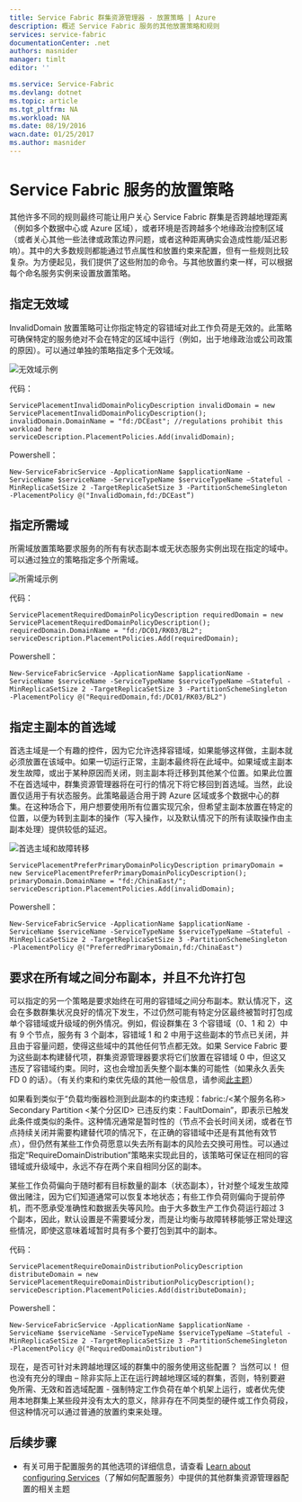 ```yaml
---
title: Service Fabric 群集资源管理器 - 放置策略 | Azure
description: 概述 Service Fabric 服务的其他放置策略和规则
services: service-fabric
documentationCenter: .net
authors: masnider
manager: timlt
editor: ''

ms.service: Service-Fabric
ms.devlang: dotnet
ms.topic: article
ms.tgt_pltfrm: NA
ms.workload: NA
ms.date: 08/19/2016
wacn.date: 01/25/2017
ms.author: masnider
---
```


# Service Fabric 服务的放置策略
其他许多不同的规则最终可能让用户关心 Service Fabric 群集是否跨越地理距离（例如多个数据中心或 Azure 区域），或者环境是否跨越多个地缘政治控制区域（或者关心其他一些法律或政策边界问题，或者这种距离确实会造成性能/延迟影响）。其中的大多数规则都能通过节点属性和放置约束来配置，但有一些规则比较复杂。为方便起见，我们提供了这些附加的命令。与其他放置约束一样，可以根据每个命名服务实例来设置放置策略。

## 指定无效域
InvalidDomain 放置策略可让你指定特定的容错域对此工作负荷是无效的。此策略可确保特定的服务绝对不会在特定的区域中运行（例如，出于地缘政治或公司政策的原因）。可以通过单独的策略指定多个无效域。

![无效域示例][Image1]  

代码：

```
ServicePlacementInvalidDomainPolicyDescription invalidDomain = new ServicePlacementInvalidDomainPolicyDescription();
invalidDomain.DomainName = "fd:/DCEast"; //regulations prohibit this workload here
serviceDescription.PlacementPolicies.Add(invalidDomain);
```

Powershell：

```
New-ServiceFabricService -ApplicationName $applicationName -ServiceName $serviceName -ServiceTypeName $serviceTypeName –Stateful -MinReplicaSetSize 2 -TargetReplicaSetSize 3 -PartitionSchemeSingleton -PlacementPolicy @("InvalidDomain,fd:/DCEast”)
```

## 指定所需域
所需域放置策略要求服务的所有有状态副本或无状态服务实例出现在指定的域中。可以通过独立的策略指定多个所需域。

![所需域示例][Image2]  

代码：

```
ServicePlacementRequiredDomainPolicyDescription requiredDomain = new ServicePlacementRequiredDomainPolicyDescription();
requiredDomain.DomainName = "fd:/DC01/RK03/BL2";
serviceDescription.PlacementPolicies.Add(requiredDomain);
```

Powershell：

```
New-ServiceFabricService -ApplicationName $applicationName -ServiceName $serviceName -ServiceTypeName $serviceTypeName –Stateful -MinReplicaSetSize 2 -TargetReplicaSetSize 3 -PartitionSchemeSingleton -PlacementPolicy @("RequiredDomain,fd:/DC01/RK03/BL2")
```

## 指定主副本的首选域
首选主域是一个有趣的控件，因为它允许选择容错域，如果能够这样做，主副本就必须放置在该域中。如果一切运行正常，主副本最终将在此域中。如果域或主副本发生故障，或出于某种原因而关闭，则主副本将迁移到其他某个位置。如果此位置不在首选域中，群集资源管理器将在可行的情况下将它移回到首选域。当然，此设置仅适用于有状态服务。此策略最适合用于跨 Azure 区域或多个数据中心的群集。在这种场合下，用户想要使用所有位置实现冗余，但希望主副本放置在特定的位置，以便为转到主副本的操作（写入操作，以及默认情况下的所有读取操作由主副本处理）提供较低的延迟。

![首选主域和故障转移][Image3]  

```
ServicePlacementPreferPrimaryDomainPolicyDescription primaryDomain = new ServicePlacementPreferPrimaryDomainPolicyDescription();
primaryDomain.DomainName = "fd:/ChinaEast/";
serviceDescription.PlacementPolicies.Add(invalidDomain);
```

Powershell：

```
New-ServiceFabricService -ApplicationName $applicationName -ServiceName $serviceName -ServiceTypeName $serviceTypeName –Stateful -MinReplicaSetSize 2 -TargetReplicaSetSize 3 -PartitionSchemeSingleton -PlacementPolicy @("PreferredPrimaryDomain,fd:/ChinaEast")
```

## 要求在所有域之间分布副本，并且不允许打包
可以指定的另一个策略是要求始终在可用的容错域之间分布副本。默认情况下，这会在多数群集状况良好的情况下发生，不过仍然可能有特定分区最终被暂时打包成单个容错域或升级域的例外情况。例如，假设群集在 3 个容错域（0、1 和 2）中有 9 个节点，服务有 3 个副本，容错域 1 和 2 中用于这些副本的节点已关闭，并且由于容量问题，使得这些域中的其他任何节点都无效。如果 Service Fabric 要为这些副本构建替代项，群集资源管理器要求将它们放置在容错域 0 中，但这又违反了容错域约束。同时，这也会增加丢失整个副本集的可能性（如果永久丢失 FD 0 的话）。（有关约束和约束优先级的其他一般信息，请参阅[此主题](./service-fabric-cluster-resource-manager-management-integration.md#constraint-priorities)）

如果看到类似于“负载均衡器检测到此副本的约束违规：fabric:/<某个服务名称> Secondary Partition <某个分区ID> 已违反约束：FaultDomain”，即表示已触发此条件或类似的条件。这种情况通常是暂时性的（节点不会长时间关闭，或者在节点持续关闭并需要构建替代项的情况下，在正确的容错域中还是有其他有效节点），但仍然有某些工作负荷愿意以失去所有副本的风险去交换可用性。可以通过指定“RequireDomainDistribution”策略来实现此目的，该策略可保证在相同的容错域或升级域中，永远不存在两个来自相同分区的副本。

某些工作负荷偏向于随时都有目标数量的副本（状态副本），针对整个域发生故障做出赌注，因为它们知道通常可以恢复本地状态；有些工作负荷则偏向于提前停机，而不愿承受准确性和数据丢失等风险。由于大多数生产工作负荷运行超过 3 个副本，因此，默认设置是不需要域分发，而是让均衡与故障转移能够正常处理这些情况，即使这意味着域暂时具有多个要打包到其中的副本。

代码：

```
ServicePlacementRequireDomainDistributionPolicyDescription distributeDomain = new ServicePlacementRequireDomainDistributionPolicyDescription();
serviceDescription.PlacementPolicies.Add(distributeDomain);
```

Powershell：

```
New-ServiceFabricService -ApplicationName $applicationName -ServiceName $serviceName -ServiceTypeName $serviceTypeName –Stateful -MinReplicaSetSize 2 -TargetReplicaSetSize 3 -PartitionSchemeSingleton -PlacementPolicy @("RequiredDomainDistribution")
```

现在，是否可针对未跨越地理区域的群集中的服务使用这些配置？ 当然可以！ 但也没有充分的理由 – 除非实际上正在运行跨越地理区域的群集，否则，特别要避免所需、无效和首选域配置 - 强制特定工作负荷在单个机架上运行，或者优先使用本地群集上某些段并没有太大的意义，除非存在不同类型的硬件或工作负荷段，但这种情况可以通过普通的放置约束来处理。

## 后续步骤
- 有关可用于配置服务的其他选项的详细信息，请查看 [Learn about configuring Services](./service-fabric-cluster-resource-manager-configure-services.md)（了解如何配置服务）中提供的其他群集资源管理器配置的相关主题

[Image1]: ./media/service-fabric-cluster-resource-manager-advanced-placement-rules-placement-policies/cluster-invalid-placement-domain.png
[Image2]: ./media/service-fabric-cluster-resource-manager-advanced-placement-rules-placement-policies/cluster-required-placement-domain.png
[Image3]: ./media/service-fabric-cluster-resource-manager-advanced-placement-rules-placement-policies/cluster-preferred-primary-domain.png

<!---HONumber=Mooncake_Quality_Review_0125_2017-->